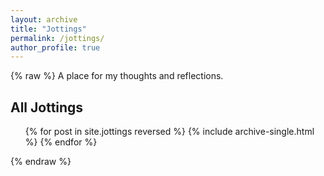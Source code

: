 ```yaml
---
layout: archive
title: "Jottings"
permalink: /jottings/
author_profile: true
---
```


{% raw %}
A place for my thoughts and reflections.

## All Jottings

<ul>
{% for post in site.jottings reversed %}
  {% include archive-single.html %}
{% endfor %}
</ul>
{% endraw %}